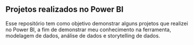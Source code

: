 ## Projetos realizados no Power BI
Esse repositório tem como objetivo demonstrar alguns projetos que realizei no Power BI, a fim de demonstrar meu conhecimento na ferramenta, modelagem de dados, análise de dados e storytelling de dados.
